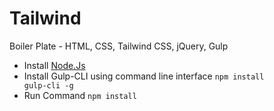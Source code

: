# Tailwind
Boiler Plate - HTML, CSS, Tailwind CSS, jQuery, Gulp

- Install  <a href="https://nodejs.org/en/download/">Node.Js</a>
- Install  Gulp-CLI using command line interface <code>npm install gulp-cli -g</code>
- Run Command <code>npm install</code>
